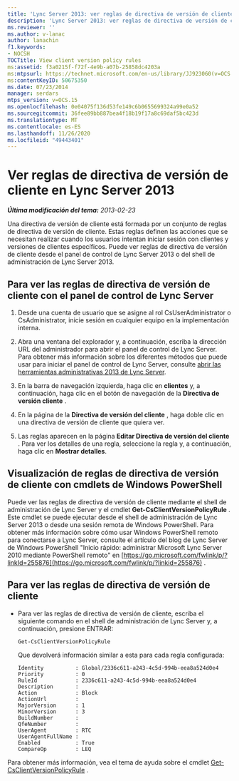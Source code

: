 ```yaml
---
title: 'Lync Server 2013: ver reglas de directiva de versión de cliente'
description: 'Lync Server 2013: ver reglas de directiva de versión de cliente.'
ms.reviewer: ''
ms.author: v-lanac
author: lanachin
f1.keywords:
- NOCSH
TOCTitle: View client version policy rules
ms:assetid: f3a0215f-f72f-4e9b-a07b-25858dc4203a
ms:mtpsurl: https://technet.microsoft.com/en-us/library/JJ923060(v=OCS.15)
ms:contentKeyID: 50675350
ms.date: 07/23/2014
manager: serdars
mtps_version: v=OCS.15
ms.openlocfilehash: 0e04075f136d53fe149c6b0655699324a99e0a52
ms.sourcegitcommit: 36fee89bb887bea4f18b19f17a8c69daf5bc423d
ms.translationtype: MT
ms.contentlocale: es-ES
ms.lasthandoff: 11/26/2020
ms.locfileid: "49443401"
---
```

# <a name="view-client-version-policy-rules-in-lync-server-2013"></a>Ver reglas de directiva de versión de cliente en Lync Server 2013

<div data-xmlns="http://www.w3.org/1999/xhtml">

<div class="topic" data-xmlns="http://www.w3.org/1999/xhtml" data-msxsl="urn:schemas-microsoft-com:xslt" data-cs="https://msdn.microsoft.com/">

<div data-asp="https://msdn2.microsoft.com/asp">



</div>

<div id="mainSection">

<div id="mainBody">

<span> </span>

_**Última modificación del tema:** 2013-02-23_

Una directiva de versión de cliente está formada por un conjunto de reglas de directiva de versión de cliente. Estas reglas definen las acciones que se necesitan realizar cuando los usuarios intentan iniciar sesión con clientes y versiones de clientes específicos. Puede ver reglas de directiva de versión de cliente desde el panel de control de Lync Server 2013 o del shell de administración de Lync Server 2013.

<div>

## <a name="to-view-client-version-policy-rules-by-using-lync-server-control-panel"></a>Para ver las reglas de directiva de versión de cliente con el panel de control de Lync Server

1.  Desde una cuenta de usuario que se asigne al rol CsUserAdministrator o CsAdministrator, inicie sesión en cualquier equipo en la implementación interna.

2.  Abra una ventana del explorador y, a continuación, escriba la dirección URL del administrador para abrir el panel de control de Lync Server. Para obtener más información sobre los diferentes métodos que puede usar para iniciar el panel de control de Lync Server, consulte [abrir las herramientas administrativas 2013 de Lync Server](lync-server-2013-open-lync-server-administrative-tools.md).

3.  En la barra de navegación izquierda, haga clic en **clientes** y, a continuación, haga clic en el botón de navegación de la **Directiva de versión cliente** .

4.  En la página de la **Directiva de versión del cliente** , haga doble clic en una directiva de versión de cliente que quiera ver.

5.  Las reglas aparecen en la página **Editar Directiva de versión del cliente** . Para ver los detalles de una regla, seleccione la regla y, a continuación, haga clic en **Mostrar detalles**.

</div>

<div>

## <a name="viewing-client-version-policy-rules-by-using-windows-powershell-cmdlets"></a>Visualización de reglas de directiva de versión de cliente con cmdlets de Windows PowerShell

Puede ver las reglas de directiva de versión de cliente mediante el shell de administración de Lync Server y el cmdlet **Get-CsClientVersionPolicyRule** . Este cmdlet se puede ejecutar desde el shell de administración de Lync Server 2013 o desde una sesión remota de Windows PowerShell. Para obtener más información sobre cómo usar Windows PowerShell remoto para conectarse a Lync Server, consulte el artículo del blog de Lync Server de Windows PowerShell "Inicio rápido: administrar Microsoft Lync Server 2010 mediante PowerShell remoto" en [https://go.microsoft.com/fwlink/p/?linkId=255876](https://go.microsoft.com/fwlink/p/?linkid=255876) .

<div>

## <a name="to-view-client-version-policy-rules"></a>Para ver las reglas de directiva de versión de cliente

  - Para ver las reglas de directiva de versión de cliente, escriba el siguiente comando en el shell de administración de Lync Server y, a continuación, presione ENTRAR:
    
        Get-CsClientVersionPolicyRule
    
    Que devolverá información similar a esta para cada regla configurada:
    
        Identity          : Global/2336c611-a243-4c5d-994b-eea8a524d0e4
        Priority          : 0
        RuleId            : 2336c611-a243-4c5d-994b-eea8a524d0e4
        Description       :
        Action            : Block
        ActionUrl         :
        MajorVersion      : 1
        MinorVersion      : 3
        BuildNumber       :
        QfeNumber         :
        UserAgent         : RTC
        UserAgentFullName :
        Enabled           : True
        CompareOp         : LEQ

</div>

Para obtener más información, vea el tema de ayuda sobre el cmdlet [Get-CsClientVersionPolicyRule](https://docs.microsoft.com/powershell/module/skype/Get-CsClientVersionPolicyRule) .

</div>

</div>

<span> </span>

</div>

</div>

</div>

